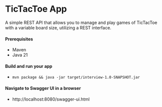 # TicTacToe App

A simple REST API that allows you to manage and play games of TicTacToe with a variable board size, utilizing a REST interface.

#### Prerequisites
- Maven
- Java 21

#### Build and run your app
- `mvn package && java -jar target/interview-1.0-SNAPSHOT.jar`

#### Navigate to Swagger UI in a browser
- http://localhost:8080/swagger-ui.html


